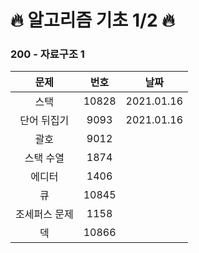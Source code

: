 # 🔥 알고리즘 기초 1/2 🔥

### 200 - 자료구조 1
| 문제  | 번호  | 날짜 | 
| :--: | :--: | :--: |
| 스택 | 10828 |   2021.01.16 | 
| 단어 뒤집기 | 9093 |   2021.01.16 | 
| 괄호 | 9012 |
| 스택 수열 | 1874 |
| 에디터 | 1406 |
| 큐 | 10845 |
| 조세퍼스 문제 | 1158 |
| 덱 | 10866 |
